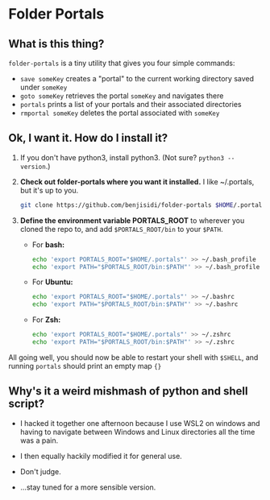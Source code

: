 # Folder Portals

## What is this thing?

`folder-portals` is a tiny utility that gives you four simple commands:

- `save someKey` creates a "portal" to the current working directory saved under `someKey`
- `goto someKey` retrieves the portal `someKey` and navigates there
- `portals` prints a list of your portals and their associated directories
- `rmportal someKey` deletes the portal associated with `someKey`

## Ok, I want it. How do I install it?

1. If you don't have python3, install python3. (Not sure? `python3 --version`.)

2. **Check out folder-portals where you want it installed.** I like ~/.portals, but it's up to you.
	
	```bash
	git clone https://github.com/benjisidi/folder-portals $HOME/.portals
	```
	
3. **Define the environment variable PORTALS_ROOT** to wherever you cloned the repo to, and add `$PORTALS_ROOT/bin` to your `$PATH`.

	- For **bash:**
        ```bash
        echo 'export PORTALS_ROOT="$HOME/.portals"' >> ~/.bash_profile
        echo 'export PATH="$PORTALS_ROOT/bin:$PATH"' >> ~/.bash_profile
        ```
   - For **Ubuntu:**
        ```bash
        echo 'export PORTALS_ROOT="$HOME/.portals"' >> ~/.bashrc
        echo 'export PATH="$PORTALS_ROOT/bin:$PATH"' >> ~/.bashrc
        ```
    - For **Zsh:**
        ```bash
        echo 'export PORTALS_ROOT="$HOME/.portals"' >> ~/.zshrc
        echo 'export PATH="$PORTALS_ROOT/bin:$PATH"' >> ~/.zshrc
        ```
All going well, you should now be able to restart your shell with `$SHELL`, and running `portals` should print an empty map `{}`

## Why's it a weird mishmash of python and shell script?

- I hacked it together one afternoon because I use WSL2 on windows and having to navigate between Windows and Linux directories all the time was a pain. 

- I then equally hackily modified it for general use.

- Don't judge.



- ...stay tuned for a more sensible version.